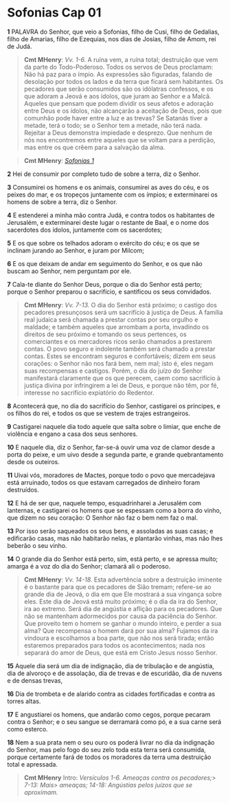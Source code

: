 # Sofonias Cap 01

**1** 	PALAVRA do Senhor, que veio a Sofonias, filho de Cusi, filho de Gedalias, filho de Amarias, filho de Ezequias, nos dias de Josias, filho de Amom, rei de Judá.

> **Cmt MHenry**: *Vv. 1-6.* A ruína vem, a ruína total; destruição que vem da parte do Todo-Poderoso. Todos os servos de Deus proclamam: Não há paz para o ímpio. As expressões são figuradas, falando de desolação por todos os lados e da terra que ficará sem habitantes. Os pecadores que serão consumidos são os idólatras confessos, e os que adoram a Jeová e aos ídolos, que juram ao Senhor e a Malcã. Aqueles que pensam que podem dividir os seus afetos e adoração entre Deus e os ídolos, não alcançarão a aceitação de Deus, pois que comunhão pode haver entre a luz e as trevas? Se Satanás tiver a metade, terá o todo; se o Senhor tem a metade, não terá nada. Rejeitar a Deus demonstra impiedade e desprezo. Que nenhum de nós nos encontremos entre aqueles que se voltam para a perdição, mas entre os que crêem para a salvação da alma.

> **Cmt MHenry**: *[Sofonias 1](../36A-Sf/01.md#0)*

**2** 	Hei de consumir por completo tudo de sobre a terra, diz o Senhor.

**3** 	Consumirei os homens e os animais, consumirei as aves do céu, e os peixes do mar, e os tropeços juntamente com os ímpios; e exterminarei os homens de sobre a terra, diz o Senhor.

**4** 	E estenderei a minha mão contra Judá, e contra todos os habitantes de Jerusalém, e exterminarei deste lugar o restante de Baal, e o nome dos sacerdotes dos ídolos, juntamente com os sacerdotes;

**5** 	E os que sobre os telhados adoram o exército do céu; e os que se inclinam jurando ao Senhor, e juram por Milcom;

**6** 	E os que deixam de andar em seguimento do Senhor, e os que não buscam ao Senhor, nem perguntam por ele.

**7** 	Cala-te diante do Senhor Deus, porque o dia do Senhor está perto; porque o Senhor preparou o sacrifício, e santificou os seus convidados.

> **Cmt MHenry**: *Vv. 7-13.* O dia do Senhor está próximo; o castigo dos pecadores presunçosos será um sacrifício à justiça de Deus. A família real judaica será chamada a prestar contas por seu orgulho e maldade; e também aqueles que arrombam a porta, invadindo os direitos de seu próximo e tomando os seus pertences, os comerciantes e os mercadores ricos serão chamados a prestarem contas. O povo seguro e indolente também será chamado a prestar contas. Estes se encontram seguros e confortáveis; dizem em seus corações: o Senhor não nos fará bem, nem mal; isto é, eles negam suas recompensas e castigos. Porém, o dia do juízo do Senhor manifestará claramente que os que perecem, caem como sacrifício à justiça divina por infringirem a lei de Deus, e porque não têm, por fé, interesse no sacrifício expiatório do Redentor.

**8** 	Acontecerá que, no dia do sacrifício do Senhor, castigarei os príncipes, e os filhos do rei, e todos os que se vestem de trajes estrangeiros.

**9** 	Castigarei naquele dia todo aquele que salta sobre o limiar, que enche de violência e engano a casa dos seus senhores.

**10** 	E naquele dia, diz o Senhor, far-se-á ouvir uma voz de clamor desde a porta do peixe, e um uivo desde a segunda parte, e grande quebrantamento desde os outeiros.

**11** 	Uivai vós, moradores de Mactes, porque todo o povo que mercadejava está arruinado, todos os que estavam carregados de dinheiro foram destruídos.

**12** 	E há de ser que, naquele tempo, esquadrinharei a Jerusalém com lanternas, e castigarei os homens que se espessam como a borra do vinho, que dizem no seu coração: O Senhor não faz o bem nem faz o mal.

**13** 	Por isso serão saqueados os seus bens, e assoladas as suas casas; e edificarão casas, mas não habitarão nelas, e plantarão vinhas, mas não lhes beberão o seu vinho.

**14** 	O grande dia do Senhor está perto, sim, está perto, e se apressa muito; amarga é a voz do dia do Senhor; clamará ali o poderoso.

> **Cmt MHenry**: *Vv. 14-18.* Esta advertência sobre a destruição iminente é o bastante para que os pecadores de Sião tremam; refere-se ao grande dia de Jeová, o dia em que Ele mostrará a sua vingança sobre eles. Este dia de Jeová está muito próximo; é o dia da ira do Senhor, ira ao extremo. Será dia de angústia e aflição para os pecadores. Que não se mantenham adormecidos por causa da paciência do Senhor. Que proveito tem o homem se ganhar o mundo inteiro, e perder a sua alma? Que recompensa o homem dará por sua alma? Fujamos da ira vindoura e escolhamos a boa parte, que não nos será tirada; então estaremos preparados para todos os acontecimentos; nada nos separará do amor de Deus, que está em Cristo Jesus nosso Senhor.

**15** 	Aquele dia será um dia de indignação, dia de tribulação e de angústia, dia de alvoroço e de assolação, dia de trevas e de escuridão, dia de nuvens e de densas trevas,

**16** 	Dia de trombeta e de alarido contra as cidades fortificadas e contra as torres altas.

**17** 	E angustiarei os homens, que andarão como cegos, porque pecaram contra o Senhor; e o seu sangue se derramará como pó, e a sua carne será como esterco.

**18** 	Nem a sua prata nem o seu ouro os poderá livrar no dia da indignação do Senhor, mas pelo fogo do seu zelo toda esta terra será consumida, porque certamente fará de todos os moradores da terra uma destruição total e apressada.


> **Cmt MHenry** Intro: *Versículos 1-6. Ameaças contra os pecadores;*> *7-13: Mais*> *ameaças; 14-18: Angústias pelos juízos que se aproximam.*